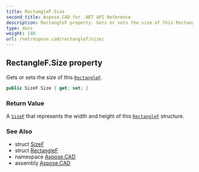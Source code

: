 ```yaml
---
title: RectangleF.Size
second_title: Aspose.CAD for .NET API Reference
description: RectangleF property. Gets or sets the size of this RectangleF
type: docs
weight: 140
url: /net/aspose.cad/rectanglef/size/
---
```

## RectangleF.Size property

Gets or sets the size of this [`RectangleF`](../).

```csharp
public SizeF Size { get; set; }
```

### Return Value

A [`SizeF`](../../sizef/) that represents the width and height of this [`RectangleF`](../) structure.

### See Also

* struct [SizeF](../../sizef/)
* struct [RectangleF](../)
* namespace [Aspose.CAD](../../rectanglef/)
* assembly [Aspose.CAD](../../../)


